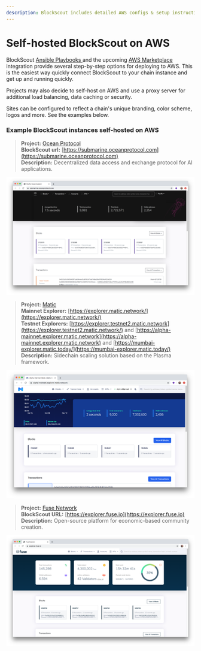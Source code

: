 ```yaml
---
description: BlockScout includes detailed AWS configs & setup instructions
---
```


# Self-hosted BlockScout on AWS

BlockScout [Ansible Playbooks ](../../for-developers/ansible-deployment/)and the upcoming [AWS Marketplace ](../../for-developers/aws-marketplace/)integration provide several step-by-step options for deploying to AWS. This is the easiest way quickly connect BlockScout to your chain instance and get up and running quickly.

Projects may also decide to self-host on AWS and use a proxy server for additional load balancing, data caching or security.

Sites can be configured to reflect a chain's unique branding, color scheme, logos and more. See the examples below.

### Example BlockScout instances self-hosted on AWS

> **Project:** [Ocean Protocol](https://oceanprotocol.com/)  
> **BlockScout url:** [https://submarine.oceanprotocol.com](https://submarine.oceanprotocol.com)  
> **Description:** Decentralized data access and exchange protocol for AI applications.

![Pacific Ocean Explorer](../../.gitbook/assets/ocean_protocol.png)

> **Project:** [Matic](https://matic.network/)  
> **Mainnet Explorer:** [https://explorer.matic.network/](https://explorer.matic.network/)  
> **Testnet Explorers:** [https://explorer.testnet2.matic.network](https://explorer.testnet2.matic.network/) and [https://alpha-mainnet.explorer.matic.network](https://alpha-mainnet.explorer.matic.network) and [https://mumbai-explorer.matic.today/](https://mumbai-explorer.matic.today/)  
> **Description:** Sidechain scaling solution based on the Plasma framework.

![Matic Alpha network](../../.gitbook/assets/matic.png)

> **Project:** [Fuse Network](https://explorer.fuse.io/)  
> **BlockScout URL:** [https://explorer.fuse.io](https://explorer.fuse.io)  
> **Description:** Open-source platform for economic-based community creation.

![Fuse Dashboard](../../.gitbook/assets/fuse.io.png)





